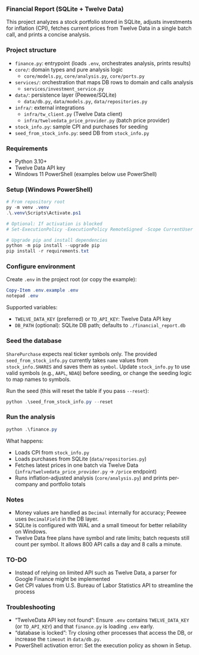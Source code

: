 ### Financial Report (SQLite + Twelve Data)

This project analyzes a stock portfolio stored in SQLite, adjusts investments for inflation (CPI), fetches current prices from Twelve Data in a single batch call, and prints a concise analysis.

### Project structure
- `finance.py`: entrypoint (loads `.env`, orchestrates analysis, prints results)
- `core/`: domain types and pure analysis logic
  - `core/models.py`, `core/analysis.py`, `core/ports.py`
- `services/`: orchestration that maps DB rows to domain and calls analysis
  - `services/investment_service.py`
- `data/`: persistence layer (Peewee/SQLite)
  - `data/db.py`, `data/models.py`, `data/repositories.py`
- `infra/`: external integrations
  - `infra/tw_client.py` (Twelve Data client)
  - `infra/twelvedata_price_provider.py` (batch price provider)
- `stock_info.py`: sample CPI and purchases for seeding
- `seed_from_stock_info.py`: seed DB from `stock_info.py`

### Requirements
- Python 3.10+
- Twelve Data API key
- Windows 11 PowerShell (examples below use PowerShell)

### Setup (Windows PowerShell)
```powershell
# From repository root
py -m venv .venv
.\.venv\Scripts\Activate.ps1

# Optional: If activation is blocked
# Set-ExecutionPolicy -ExecutionPolicy RemoteSigned -Scope CurrentUser -Force

# Upgrade pip and install dependencies
python -m pip install --upgrade pip
pip install -r requirements.txt
```

### Configure environment
Create `.env` in the project root (or copy the example):
```powershell
Copy-Item .env.example .env
notepad .env
```
Supported variables:
- `TWELVE_DATA_KEY` (preferred) or `TD_API_KEY`: Twelve Data API key
- `DB_PATH` (optional): SQLite DB path; defaults to `./financial_report.db`

### Seed the database
`SharePurchase` expects real ticker symbols only. The provided `seed_from_stock_info.py` currently takes `name` values from `stock_info.SHARES` and saves them as `symbol`. Update `stock_info.py` to use valid symbols (e.g., `AAPL`, `NDAQ`) before seeding, or change the seeding logic to map names to symbols.

Run the seed (this will reset the table if you pass `--reset`):
```powershell
python .\seed_from_stock_info.py --reset
```

### Run the analysis
```powershell
python .\finance.py
```
What happens:
- Loads CPI from `stock_info.py`
- Loads purchases from SQLite (`data/repositories.py`)
- Fetches latest prices in one batch via Twelve Data (`infra/twelvedata_price_provider.py` → `/price` endpoint)
- Runs inflation-adjusted analysis (`core/analysis.py`) and prints per-company and portfolio totals

### Notes
- Money values are handled as `Decimal` internally for accuracy; Peewee uses `DecimalField` in the DB layer.
- SQLite is configured with WAL and a small timeout for better reliability on Windows.
- Twelve Data free plans have symbol and rate limits; batch requests still count per symbol. It allows 800 API calls a day and 8 calls a minute.

### TO-DO
- Instead of relying on limited API such as Twelve Data, a parser for Google Finance might be implemented
- Get CPI values from U.S. Bureau of Labor Statistics API to streamline the process

### Troubleshooting
- “TwelveData API key not found”: Ensure `.env` contains `TWELVE_DATA_KEY` (or `TD_API_KEY`) and that `finance.py` is loading `.env` early.
- “database is locked”: Try closing other processes that access the DB, or increase the `timeout` in `data/db.py`.
- PowerShell activation error: Set the execution policy as shown in Setup.


